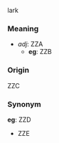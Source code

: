 lark
### Meaning
+ _adj_: ZZA
    + __eg__: ZZB

### Origin

ZZC

### Synonym

__eg__: ZZD

+ ZZE


